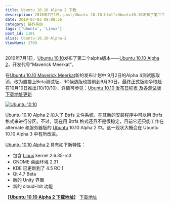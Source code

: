 ```yaml
---
title: Ubuntu 10.10 Alpha 2 下载
description: 2010年7月1日，post/Ubuntu-10.10.html">Ubuntu10.10发布了第二个alpha版本——post/Ubuntu-10.10-Alpha-2.html">Ubuntu10.10Alpha2，开发代号“MaverickMeerkat”。在post/Ubuntu-10.10.html">Ubuntu10.10MaverickMeerkat新的发布计划中9月2日的Alpha4测试版取消，改为直接上Beta测试版，RC候选版也提前到9月30日，最终正式版则争取赶在10月10日推出(10/10/10)，详情可参见：post/Ubuntu-10.10.html">Ubuntu10.10发布日程表及各测试版下载地址更新
date: 2010-07-03 09:08:36
category: 操作系统
tags: ['Ubuntu', 'Linux']
post_id: 1181
alias: Ubuntu-10.10-Alpha-2
ViewNums: 2700
---
```


2010年7月1日，[Ubuntu 10.10](/blog/ubuntu-1010)发布了第二个alpha版本——[Ubuntu 10.10 Alpha 2](/blog/ubuntu-1010-alpha-2)，开发代号“Maverick Meerkat”。

在[Ubuntu 10.10 Maverick Meerkat](/blog/ubuntu-1010)新的发布计划中 9月2日的Alpha 4测试版取消，改为直接上Beta测试版，RC候选版也提前到9月30日，最终正式版则争取赶在10月10日推出(10/10/10)，详情可参见：[Ubuntu 10.10 发布日程表 及各测试版下载地址更新](/blog/ubuntu-1010)

[![](http://www.ubuntuhome.com/wp-content/uploads/2010/05/meerkat.jpg "Ubuntu 10.10")](/blog/ubuntu-1010-alpha-2)

Ubuntu 10.10 Alpha 2 加入了 Btrfs 文件系统，在其新的安装程序中可以用 Btrfs 格式来进行分区。不过，现在用 Btrfs 格式还且不是很稳定，目前它还只能工作在 alternate 和服务器版的 [Ubuntu](/tags/Ubuntu) 10.10 Alpha 2 中。这一现状大概会在 Ubuntu 10.10 Alpha 3 中有所改进。

[Ubuntu 10.10 Alpha 2](/blog/ubuntu-1010-alpha-2) 具有如下新特性：

* 包含 [Linux](/tags/Linux) kernel 2.6.35-rc3
* GNOME 桌面环境 2.31
* KDE 已更新到了 4.5 RC 1
* Qt 4.7 Beta
* 新的 Unity 界面
* 新的 cloud-init 功能

【[**Ubuntu 10.10 Alpha 2 下载地址**](/blog/ubuntu-1010-alpha-2)】
[下载地址](download.asp?id=454)

